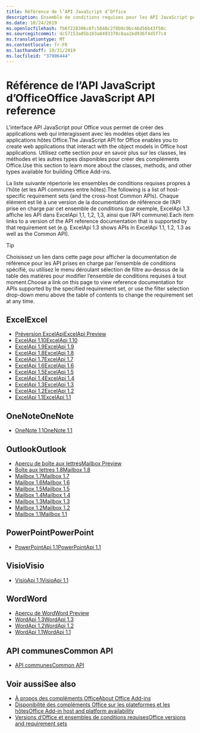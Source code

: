 ```yaml
---
title: Référence de l’API JavaScript d’Office
description: Ensemble de conditions requises pour les API JavaScript pour Office par hôte
ms.date: 10/24/2019
ms.openlocfilehash: fb6f228306c6fc5840c2f8b9c9bc46d56b43f50c
ms.sourcegitcommit: dc57153a05b103a8493370c8aa1bd936f4d5f7c4
ms.translationtype: MT
ms.contentlocale: fr-FR
ms.lasthandoff: 10/31/2019
ms.locfileid: "37906444"
---
```

# <a name="office-javascript-api-reference"></a><span data-ttu-id="3a7c0-103">Référence de l’API JavaScript d’Office</span><span class="sxs-lookup"><span data-stu-id="3a7c0-103">Office JavaScript API reference</span></span>

<span data-ttu-id="3a7c0-104">L’interface API JavaScript pour Office vous permet de créer des applications web qui interagissent avec les modèles objet dans les applications hôtes Office.</span><span class="sxs-lookup"><span data-stu-id="3a7c0-104">The JavaScript API for Office enables you to create web applications that interact with the object models in Office host applications.</span></span> <span data-ttu-id="3a7c0-105">Utilisez cette section pour en savoir plus sur les classes, les méthodes et les autres types disponibles pour créer des compléments Office.</span><span class="sxs-lookup"><span data-stu-id="3a7c0-105">Use this section to learn more about the classes, methods, and other types available for building Office Add-ins.</span></span>

<span data-ttu-id="3a7c0-106">La liste suivante répertorie les ensembles de conditions requises propres à l’hôte (et les API communes entre hôtes).</span><span class="sxs-lookup"><span data-stu-id="3a7c0-106">The following is a list of host-specific requirement sets (and the cross-host Common APIs).</span></span> <span data-ttu-id="3a7c0-107">Chaque élément est lié à une version de la documentation de référence de l’API prise en charge par cet ensemble de conditions (par exemple, ExcelApi 1,3 affiche les API dans ExcelApi 1,1, 1,2, 1,3, ainsi que l’API commune).</span><span class="sxs-lookup"><span data-stu-id="3a7c0-107">Each item links to a version of the API reference documentation that is supported by that requirement set (e.g. ExcelApi 1.3 shows APIs in ExcelApi 1.1, 1.2, 1.3 as well as the Common API).</span></span>

> [!TIP]
> <span data-ttu-id="3a7c0-108">Choisissez un lien dans cette page pour afficher la documentation de référence pour les API prises en charge par l’ensemble de conditions spécifié, ou utilisez le menu déroulant sélection de filtre au-dessus de la table des matières pour modifier l’ensemble de conditions requises à tout moment.</span><span class="sxs-lookup"><span data-stu-id="3a7c0-108">Choose a link on this page to view reference documentation for APIs supported by the specified requirement set, or use the filter selection drop-down menu above the table of contents to change the requirement set at any time.</span></span>

## <a name="excel"></a><span data-ttu-id="3a7c0-109">Excel</span><span class="sxs-lookup"><span data-stu-id="3a7c0-109">Excel</span></span>

- [<span data-ttu-id="3a7c0-110">Préversion ExcelApi</span><span class="sxs-lookup"><span data-stu-id="3a7c0-110">ExcelApi Preview</span></span>](/javascript/api/excel?view=excel-js-preview)
- [<span data-ttu-id="3a7c0-111">ExcelApi 1.10</span><span class="sxs-lookup"><span data-stu-id="3a7c0-111">ExcelApi 1.10</span></span>](/javascript/api/excel?view=excel-js-1.10)
- [<span data-ttu-id="3a7c0-112">ExcelApi 1.9</span><span class="sxs-lookup"><span data-stu-id="3a7c0-112">ExcelApi 1.9</span></span>](/javascript/api/excel?view=excel-js-1.9)
- [<span data-ttu-id="3a7c0-113">ExcelApi 1.8</span><span class="sxs-lookup"><span data-stu-id="3a7c0-113">ExcelApi 1.8</span></span>](/javascript/api/excel?view=excel-js-1.8)
- [<span data-ttu-id="3a7c0-114">ExcelApi 1.7</span><span class="sxs-lookup"><span data-stu-id="3a7c0-114">ExcelApi 1.7</span></span>](/javascript/api/excel?view=excel-js-1.7)
- [<span data-ttu-id="3a7c0-115">ExcelApi 1.6</span><span class="sxs-lookup"><span data-stu-id="3a7c0-115">ExcelApi 1.6</span></span>](/javascript/api/excel?view=excel-js-1.6)
- [<span data-ttu-id="3a7c0-116">ExcelApi 1.5</span><span class="sxs-lookup"><span data-stu-id="3a7c0-116">ExcelApi 1.5</span></span>](/javascript/api/excel?view=excel-js-1.5)
- [<span data-ttu-id="3a7c0-117">ExcelApi 1.4</span><span class="sxs-lookup"><span data-stu-id="3a7c0-117">ExcelApi 1.4</span></span>](/javascript/api/excel?view=excel-js-1.4)
- [<span data-ttu-id="3a7c0-118">ExcelApi 1.3</span><span class="sxs-lookup"><span data-stu-id="3a7c0-118">ExcelApi 1.3</span></span>](/javascript/api/excel?view=excel-js-1.3)
- [<span data-ttu-id="3a7c0-119">ExcelApi 1.2</span><span class="sxs-lookup"><span data-stu-id="3a7c0-119">ExcelApi 1.2</span></span>](/javascript/api/excel?view=excel-js-1.2)
- [<span data-ttu-id="3a7c0-120">ExcelApi 1.1</span><span class="sxs-lookup"><span data-stu-id="3a7c0-120">ExcelApi 1.1</span></span>](/javascript/api/excel?view=excel-js-1.1)

## <a name="onenote"></a><span data-ttu-id="3a7c0-121">OneNote</span><span class="sxs-lookup"><span data-stu-id="3a7c0-121">OneNote</span></span>

- [<span data-ttu-id="3a7c0-122">OneNote 1,1</span><span class="sxs-lookup"><span data-stu-id="3a7c0-122">OneNote 1.1</span></span>](/javascript/api/onenote?view=onenote-js-1.1)

## <a name="outlook"></a><span data-ttu-id="3a7c0-123">Outlook</span><span class="sxs-lookup"><span data-stu-id="3a7c0-123">Outlook</span></span>

- [<span data-ttu-id="3a7c0-124">Aperçu de boîte aux lettres</span><span class="sxs-lookup"><span data-stu-id="3a7c0-124">Mailbox Preview</span></span>](/javascript/api/outlook?view=outlook-js-preview)
- [<span data-ttu-id="3a7c0-125">Boîte aux lettres 1,8</span><span class="sxs-lookup"><span data-stu-id="3a7c0-125">Mailbox 1.8</span></span>](/javascript/api/outlook?view=outlook-js-1.8)
- [<span data-ttu-id="3a7c0-126">Mailbox 1.7</span><span class="sxs-lookup"><span data-stu-id="3a7c0-126">Mailbox 1.7</span></span>](/javascript/api/outlook?view=outlook-js-1.7)
- [<span data-ttu-id="3a7c0-127">Mailbox 1.6</span><span class="sxs-lookup"><span data-stu-id="3a7c0-127">Mailbox 1.6</span></span>](/javascript/api/outlook?view=outlook-js-1.6)
- [<span data-ttu-id="3a7c0-128">Mailbox 1.5</span><span class="sxs-lookup"><span data-stu-id="3a7c0-128">Mailbox 1.5</span></span>](/javascript/api/outlook?view=outlook-js-1.5)
- [<span data-ttu-id="3a7c0-129">Mailbox 1.4</span><span class="sxs-lookup"><span data-stu-id="3a7c0-129">Mailbox 1.4</span></span>](/javascript/api/outlook?view=outlook-js-1.4)
- [<span data-ttu-id="3a7c0-130">Mailbox 1.3</span><span class="sxs-lookup"><span data-stu-id="3a7c0-130">Mailbox 1.3</span></span>](/javascript/api/outlook?view=outlook-js-1.3)
- [<span data-ttu-id="3a7c0-131">Mailbox 1.2</span><span class="sxs-lookup"><span data-stu-id="3a7c0-131">Mailbox 1.2</span></span>](/javascript/api/outlook?view=outlook-js-1.2)
- [<span data-ttu-id="3a7c0-132">Mailbox 1.1</span><span class="sxs-lookup"><span data-stu-id="3a7c0-132">Mailbox 1.1</span></span>](/javascript/api/outlook?view=outlook-js-1.1)

## <a name="powerpoint"></a><span data-ttu-id="3a7c0-133">PowerPoint</span><span class="sxs-lookup"><span data-stu-id="3a7c0-133">PowerPoint</span></span>

- [<span data-ttu-id="3a7c0-134">PowerPointApi 1.1</span><span class="sxs-lookup"><span data-stu-id="3a7c0-134">PowerPointApi 1.1</span></span>](/javascript/api/powerpoint?view=powerpoint-js-1.1)

## <a name="visio"></a><span data-ttu-id="3a7c0-135">Visio</span><span class="sxs-lookup"><span data-stu-id="3a7c0-135">Visio</span></span>

- [<span data-ttu-id="3a7c0-136">VisioApi 1,1</span><span class="sxs-lookup"><span data-stu-id="3a7c0-136">VisioApi 1.1</span></span>](/javascript/api/visio?view=visio-js-1.1)

## <a name="word"></a><span data-ttu-id="3a7c0-137">Word</span><span class="sxs-lookup"><span data-stu-id="3a7c0-137">Word</span></span>

- [<span data-ttu-id="3a7c0-138">Aperçu de Word</span><span class="sxs-lookup"><span data-stu-id="3a7c0-138">Word Preview</span></span>](/javascript/api/word?view=word-js-preview)
- [<span data-ttu-id="3a7c0-139">WordApi 1.3</span><span class="sxs-lookup"><span data-stu-id="3a7c0-139">WordApi 1.3</span></span>](/javascript/api/word?view=word-js-1.3)
- [<span data-ttu-id="3a7c0-140">WordApi 1.2</span><span class="sxs-lookup"><span data-stu-id="3a7c0-140">WordApi 1.2</span></span>](/javascript/api/word?view=word-js-1.2)
- [<span data-ttu-id="3a7c0-141">WordApi 1.1</span><span class="sxs-lookup"><span data-stu-id="3a7c0-141">WordApi 1.1</span></span>](/javascript/api/word?view=word-js-1.1)

## <a name="common-api"></a><span data-ttu-id="3a7c0-142">API communes</span><span class="sxs-lookup"><span data-stu-id="3a7c0-142">Common API</span></span>

- [<span data-ttu-id="3a7c0-143">API communes</span><span class="sxs-lookup"><span data-stu-id="3a7c0-143">Common API</span></span>](/javascript/api/office?view=common-js)

## <a name="see-also"></a><span data-ttu-id="3a7c0-144">Voir aussi</span><span class="sxs-lookup"><span data-stu-id="3a7c0-144">See also</span></span>

- [<span data-ttu-id="3a7c0-145">À propos des compléments Office</span><span class="sxs-lookup"><span data-stu-id="3a7c0-145">About Office Add-ins</span></span>](/office/dev/add-ins/overview)
- [<span data-ttu-id="3a7c0-146">Disponibilité des compléments Office sur les plateformes et les hôtes</span><span class="sxs-lookup"><span data-stu-id="3a7c0-146">Office Add-in host and platform availability</span></span>](/office/dev/add-ins/overview/office-add-in-availability)
- [<span data-ttu-id="3a7c0-147">Versions d’Office et ensembles de conditions requises</span><span class="sxs-lookup"><span data-stu-id="3a7c0-147">Office versions and requirement sets</span></span>](/office/dev/add-ins/develop/office-versions-and-requirement-sets)
